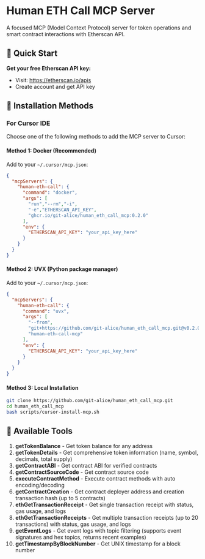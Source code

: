 # Human ETH Call MCP Server

A focused MCP (Model Context Protocol) server for token operations and smart contract interactions with Etherscan API.

## 🚀 Quick Start

**Get your free Etherscan API key:**
- Visit: https://etherscan.io/apis
- Create account and get API key

## 🎯 Installation Methods

### For Cursor IDE

Choose one of the following methods to add the MCP server to Cursor:

#### Method 1: Docker (Recommended)
Add to your `~/.cursor/mcp.json`:
```json
{
  "mcpServers": {
    "human-eth-call": {
      "command": "docker",
      "args": [
        "run","--rm","-i",
        "-e","ETHERSCAN_API_KEY",
        "ghcr.io/git-alice/human_eth_call_mcp:0.2.0"
      ],
      "env": {
        "ETHERSCAN_API_KEY": "your_api_key_here"
      }
    }
  }
}
```

#### Method 2: UVX (Python package manager)
Add to your `~/.cursor/mcp.json`:
```json
{
  "mcpServers": {
    "human-eth-call": {
      "command": "uvx",
      "args": [
        "--from",
        "git+https://github.com/git-alice/human_eth_call_mcp.git@v0.2.0",
        "human-eth-call-mcp"
      ],
      "env": {
        "ETHERSCAN_API_KEY": "your_api_key_here"
      }
    }
  }
}
```

#### Method 3: Local Installation
```bash
git clone https://github.com/git-alice/human_eth_call_mcp.git
cd human_eth_call_mcp
bash scripts/cursor-install-mcp.sh
```

## 🔧 Available Tools

1. **getTokenBalance** - Get token balance for any address
2. **getTokenDetails** - Get comprehensive token information (name, symbol, decimals, total supply)
3. **getContractABI** - Get contract ABI for verified contracts
4. **getContractSourceCode** - Get contract source code
5. **executeContractMethod** - Execute contract methods with auto encoding/decoding
6. **getContractCreation** - Get contract deployer address and creation transaction hash (up to 5 contracts)
7. **ethGetTransactionReceipt** - Get single transaction receipt with status, gas usage, and logs
8. **ethGetTransactionReceipts** - Get multiple transaction receipts (up to 20 transactions) with status, gas usage, and logs
9. **getEventLogs** - Get event logs with topic filtering (supports event signatures and hex topics, returns recent examples)
10. **getTimestampByBlockNumber** - Get UNIX timestamp for a block number

